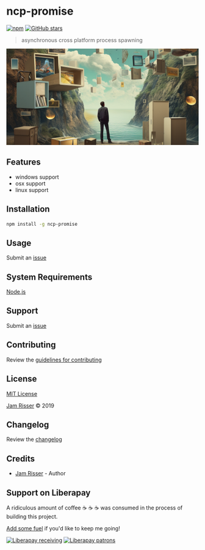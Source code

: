 # ncp-promise

[![npm](https://img.shields.io/npm/v/ncp-promise.svg?style=flat-square)](https://www.npmjs.com/package/ncp-promise)
[![GitHub stars](https://img.shields.io/github/stars/codejamninja/ncp-promise.svg?style=social&label=Stars)](https://github.com/codejamninja/ncp-promise)

> asynchronous cross platform process spawning

![](assets/ncp-promise.png)

## Features

- windows support
- osx support
- linux support

## Installation

```sh
npm install -g ncp-promise
```

## Usage

Submit an [issue](https://github.com/codejamninja/ncp-promise/issues/new)

## System Requirements

[Node.js](https://nodejs.org)

## Support

Submit an [issue](https://github.com/codejamninja/ncp-promise/issues/new)

## Contributing

Review the [guidelines for contributing](https://github.com/codejamninja/ncp-promise/blob/master/CONTRIBUTING.md)

## License

[MIT License](https://github.com/codejamninja/ncp-promise/blob/master/LICENSE)

[Jam Risser](https://codejam.ninja) © 2019

## Changelog

Review the [changelog](https://github.com/codejamninja/ncp-promise/blob/master/CHANGELOG.md)

## Credits

- [Jam Risser](https://codejam.ninja) - Author

## Support on Liberapay

A ridiculous amount of coffee ☕ ☕ ☕ was consumed in the process of building this project.

[Add some fuel](https://liberapay.com/codejamninja/donate) if you'd like to keep me going!

[![Liberapay receiving](https://img.shields.io/liberapay/receives/codejamninja.svg?style=flat-square)](https://liberapay.com/codejamninja/donate)
[![Liberapay patrons](https://img.shields.io/liberapay/patrons/codejamninja.svg?style=flat-square)](https://liberapay.com/codejamninja/donate)
